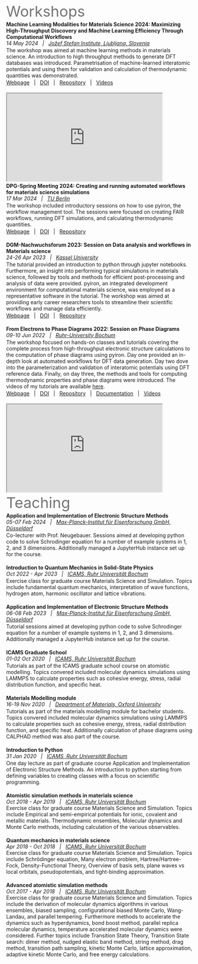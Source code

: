 
# ‎

<p style="width:70%; font-size:40px; text-align:left; color:#757575">Workshops</p>

**Machine Learning Modalities for Materials Science 2024: Maximizing High-Throughput Discovery and Machine Learning Efficiency Through Computational Workflows**  
_14 May 2024  &nbsp; | &nbsp; [Jožef Stefan Institute, Ljubljana, Slovenia](https://www.ijs.si/ijsw/JSI)_  

The workshop was aimed at machine learning methods in materials science. An introduction to high throughput methods to generate DFT databases was introduced. Parametrisation of machine-learned interatomic potentials and using them for validation and calculation of thermodynamic quantities was demonstrated. <br>

[Webpage](https://ml4ms.ijs.si/)  &nbsp; | &nbsp; [DOI](https://doi.org/10.5281/zenodo.11545280)  &nbsp; | &nbsp; [Repository](https://github.com/pyiron-workshop/ML4MS-workshop)  &nbsp; | &nbsp; [Videos](https://video.arnes.si/watch/n3l3wrvtd9bx) <br><br>

<iframe width="420" height="237"
src="https://video.arnes.si/en/embed/n3l3wrvtd9bx">
</iframe>


**DPG-Spring Meeting 2024: Creating and running automated workflows for materials science simulations**  
_17 Mar 2024  &nbsp; | &nbsp; [TU Berlin](https://www.tu.berlin/)_  

The workshop included introductory sessions on how to use pyiron, the workflow management tool. The sessions were focused on creating FAIR workflows, running DFT simulations, and calculating thermodynamic quantities. <br>

[Webpage](https://www.dpg-verhandlungen.de/year/2024/conference/berlin/part/tut/session/1/contribution/1)  &nbsp; | &nbsp; [DOI](https://doi.org/10.5281/zenodo.11616805)  &nbsp; | &nbsp; [Repository](https://github.com/pyiron-workshop/DPG-tutorial-2024) <br><br>


**DGM-Nachwuchsforum 2023: Session on Data analysis and workflows in Materials science**  
_24-26 Apr 2023  &nbsp; | &nbsp; [Kassel University](https://www.uni-kassel.de/uni/)_  

The tutorial provided an introduction to python through jupyter notebooks. Furthermore, an insight into performing typical simulations in materials science, followed by tools and methods for efficient post-processing and analysis of data were provided. pyiron, an integrated development environment for computational materials science, was employed as a representative software in the tutorial. The workshop was aimed at providing early career researchers tools to streamline their scientific workflows and manage data efficiently. <br>

[Webpage](http://web.archive.org/web/20230819222408/https://dgm.de/de/netzwerk/nachwuchs/veranstaltungen/dgm-nachwuchsforum-2023)  &nbsp; | &nbsp; [DOI](https://doi.org/10.5281/zenodo.8145182)  &nbsp; | &nbsp; [Repository](https://github.com/pyiron/DGM_workshop) <br><br>


**From Electrons to Phase Diagrams 2022: Session on Phase Diagrams**  
_09-10 Jun 2022  &nbsp; | &nbsp; [Ruhr-University Bochum](https://www.ruhr-uni-bochum.de/en)_  

The workshop focused on hands-on classes and tutorials covering the complete process from high-throughput electronic structure calculations to the computation of phase diagrams using pyiron. Day one provided an in-depth look at automated workflows for DFT data generation. Day two dove into the parameterization and validation of interatomic potentials using DFT reference data. Finally, on day three, the methods and tools for computing thermodynamic properties and phase diagrams were introduced.
The videos of my tutorials are available [here](http://pyiron.org/potentials-workshop-2022/phase_diagram/Intro.html). <br>

[Webpage](https://web.archive.org/web/20230819214646/https://potentials.rub.de/2022/index.php)  &nbsp; | &nbsp; [DOI](https://doi.org/10.5281/zenodo.8145186)  &nbsp; | &nbsp; [Repository](https://github.com/pyiron/potentials-workshop-2022)  &nbsp; | &nbsp; [Documentation](http://workshop.pyiron.org/potentials-workshop-2022/intro.html) &nbsp; | &nbsp; [Videos](https://workshop.pyiron.org/potentials-workshop-2022/phase_diagram/Intro.html) <br><br>


<iframe width="420" height="237"
src="https://www.youtube.com/embed/CESz9J_AJfw">
</iframe>

<p style="width:70%; font-size:40px; text-align:left; color:#757575">Teaching</p>

**Application and Implementation of Electronic Structure Methods**  
_05-07 Feb 2024  &nbsp; | &nbsp; [Max-Planck-Institut für Eisenforschung GmbH, Düsseldorf](https://www.mpie.de)_ 

Co-lecturer with Prof. Neugebauer. Sessions aimed at developing python code to solve Schrodinger equation for a number of example systems in 1, 2, and 3 dimensions. Additionally managed a JupyterHub instance set up for the course.<br><br>

**Introduction to Quantum Mechanics in Solid-State Physics**  
_Oct 2022 - Apr 2023  &nbsp; | &nbsp; [ICAMS, Ruhr Universität Bochum](http://www.icams.de)_ 

Exercise class for graduate course Materials Science and Simulation. Topics include fundamental quantum mechanics, interpretation of wave functions, hydrogen atom, harmonic oscillator and lattice vibrations.<br><br>

**Application and Implementation of Electronic Structure Methods**  
_06-08 Feb 2023  &nbsp; | &nbsp; [Max-Planck-Institut für Eisenforschung GmbH, Düsseldorf](https://www.mpie.de)_ 

Tutorial sessions aimed at developing python code to solve Schrodinger equation for a number of example systems in 1, 2, and 3 dimensions. Additionally managed a JupyterHub instance set up for the course.<br><br>

**ICAMS Graduate School**  
_01-02 Oct 2020  &nbsp; | &nbsp; [ICAMS, Ruhr Universität Bochum](http://www.icams.de)_ 

Tutorials as part of the ICAMS graduate school course on atomistic modelling. Topics convered included molecular dynamics simulations using LAMMPS to calculate properties such as cohesive energy, stress, radial distribution function, and specific heat. <br><br>

**Materials Modelling module**  
_16-19 Nov 2020  &nbsp; | &nbsp; [Department of Materials, Oxford University](https://www.materials.ox.ac.uk/research/researchareas/computational-materials-modelling.html)_  

Tutorials as part of the materials modelling module for bachelor students. Topics convered included molecular dynamics simulations using LAMMPS to calculate properties such as cohesive energy, stress, radial distribution function, and specific heat. Additionally calculation of phase diagrams using CALPHAD method was also part of the course. <br><br>

**Introduction to Python**  
_31 Jan 2020  &nbsp; | &nbsp; [ICAMS, Ruhr Universität Bochum](http://www.icams.de)_  

One day lecture as part of graduate course Application and Implementation of Electronic Structure Methods. An introduction to python starting from defining variables to creating classes with a focus on scientific programming. <br><br>

**Atomistic simulation methods in materials science**  
_Oct 2018 - Apr 2019  &nbsp; | &nbsp; [ICAMS, Ruhr Universität Bochum](http://www.icams.de)_  
Exercise class for graduate course Materials Science and Simulation. Topics include Empirical and semi-empirical potentials for ionic, covalent and metallic materials. Thermodynamic ensembles, Molecular dynamics and Monte Carlo methods, including calculation of the various observables. <br><br>

**Quantum mechanics in materials science**  
_Apr 2018 - Oct 2018  &nbsp; | &nbsp; [ICAMS, Ruhr Universität Bochum](http://www.icams.de)_  
Exercise class for graduate course Materials Science and Simulation. Topics include Schrödinger equation, Many electron problem, Hartree/Hartree-Fock, Density-Functional Theory, Overview of basis sets, plane waves vs local orbitals, pseudopotentials, and tight-binding approximation. <br><br>

**Advanced atomistic simulation methods**  
_Oct 2017 - Apr 2018  &nbsp; | &nbsp; [ICAMS, Ruhr Universität Bochum](http://www.icams.de)_  
Exercise class for graduate course Materials Science and Simulation. Topics include the derivation of molecular dynamics algorithms in various ensembles, biased sampling, configurational biased Monte Carlo, Wang-Landau, and parallel tempering. Furthermore methods to accelerate the dynamics such as hyperdynamics, bond boost method, parallel replica molecular dynamics, temperature accelerated molecular dynamics were considered. Further topics include Transition State Theory, Transition State search: dimer method, nudged elastic band method, string method, drag method, transition path sampling, kinetic Monte Carlo, lattice approximation, adaptive kinetic Monte Carlo, and free energy calculations. <br><br>

<style type="text/css">
p {
   margin: 2px 0;
}
</style>